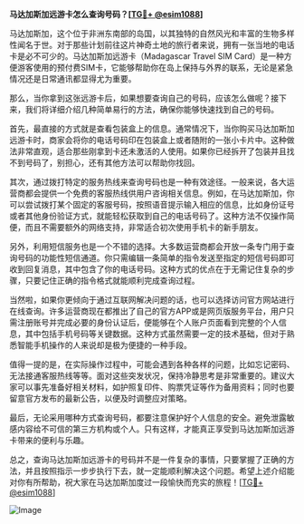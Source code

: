 **马达加斯加远游卡怎么查询号码？[[TG💪+ @esim1088](https://t.me/s/esim1088)]**

马达加斯加，这个位于非洲东南部的岛国，以其独特的自然风光和丰富的生物多样性闻名于世。对于那些计划前往这片神奇土地的旅行者来说，拥有一张当地的电话卡是必不可少的。马达加斯加远游卡（Madagascar Travel SIM Card）是一种方便游客使用的预付费SIM卡，它能够帮助你在岛上保持与外界的联系，无论是紧急情况还是日常通讯都显得尤为重要。

那么，当你拿到这张远游卡后，如果想要查询自己的号码，应该怎么做呢？接下来，我们将详细介绍几种简单易行的方法，确保你能够快速找到自己的号码。

首先，最直接的方式就是查看包装盒上的信息。通常情况下，当你购买马达加斯加远游卡时，商家会将你的电话号码印在包装盒上或者随附的一张小卡片中。这种做法非常直观，适合那些刚拿到卡还未激活的人使用。如果你已经拆开了包装并且找不到号码了，别担心，还有其他方法可以帮助你找回。

其次，通过拨打特定的服务热线来查询号码也是一种有效途径。一般来说，各大运营商都会提供一个免费的客服热线供用户咨询相关信息。例如，在马达加斯加，你可以尝试拨打某个固定的客服号码，按照语音提示输入相应的信息，比如身份证号或者其他身份验证方式，就能轻松获取到自己的电话号码了。这种方法不仅操作简便，而且不需要额外的网络支持，非常适合初次使用手机卡的新手朋友。

另外，利用短信服务也是一个不错的选择。大多数运营商都会开放一条专门用于查询号码的功能性短信通道。你只需编辑一条简单的指令发送至指定的短信号码即可收到回复消息，其中包含了你的电话号码。这种方式的优点在于无需记住复杂的步骤，只要记住正确的指令格式就能顺利完成查询过程。

当然啦，如果你更倾向于通过互联网解决问题的话，也可以选择访问官方网站进行在线查询。许多运营商现在都推出了自己的官方APP或是网页版服务平台，用户只需注册账号并完成必要的身份认证后，便能够在个人账户页面看到完整的个人信息，其中包括手机号码等关键数据。这种方式虽然需要一定的技术基础，但对于熟悉智能手机操作的人来说却是极为便捷的一种手段。

值得一提的是，在实际操作过程中，可能会遇到各种各样的问题，比如忘记密码、无法接通客服热线等等。面对这些突发状况，保持冷静思考是非常重要的。建议大家可以事先准备好相关材料，如护照复印件、购票凭证等作为备用资料；同时也要留意官方发布的最新公告，以便及时调整应对策略。

最后，无论采用哪种方式查询号码，都要注意保护好个人信息的安全。避免泄露敏感内容给不可信的第三方机构或个人。只有这样，才能真正享受到马达加斯加远游卡带来的便利与乐趣。

总之，查询马达加斯加远游卡的号码并不是一件复杂的事情，只要掌握了正确的方法，并且按照指示一步步执行下去，就一定能顺利解决这个问题。希望上述介绍能对你有所帮助，祝大家在马达加斯加度过一段愉快而充实的旅程！[[TG💪+ @esim1088](https://t.me/s/esim1088)] 

![Image](https://i.postimg.cc/4NQfJmqS/Snipaste-2025-05-13-00-14-12.png)